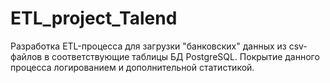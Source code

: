 # ETL_project_Talend
Разработка ETL-процесса для загрузки "банковских" данных из csv-файлов в соответствующие таблицы БД PostgreSQL. Покрытие данного процесса логированием и дополнительной статистикой.
